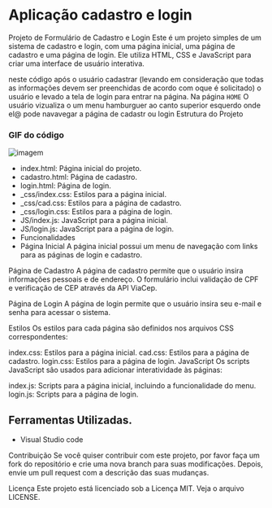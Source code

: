 # Aplicação cadastro e login
 
Projeto de Formulário de Cadastro e Login
Este é um projeto simples de um sistema de cadastro e login, com uma página inicial, uma página de cadastro e uma página de login. Ele utiliza HTML, CSS e JavaScript para criar uma interface de usuário interativa.

neste código após o usuário cadastrar (levando em consideração que todas as informações devem ser preenchidas de acordo com oque é solicitado) o usuário e levado a tela de login para entrar na página. Na página `HOME` O usuário vizualiza o um menu hamburguer ao canto superior esquerdo onde el@ pode navavegar a página de cadastr ou login 
Estrutura do Projeto

### GIF do código
![imagem](/gif.gif)

* index.html: Página inicial do projeto.
* cadastro.html: Página de cadastro.
* login.html: Página de login.
* _css/index.css: Estilos para a página inicial.
* _css/cad.css: Estilos para a página de cadastro.
* _css/login.css: Estilos para a página de login.
* JS/index.js: JavaScript para a página inicial.
* JS/login.js: JavaScript para a página de login.
* Funcionalidades
* Página Inicial
A página inicial possui um menu de navegação com links para as páginas de login e cadastro.

Página de Cadastro
A página de cadastro permite que o usuário insira informações pessoais e de endereço. O formulário inclui validação de CPF e verificação de CEP através da API ViaCep.

Página de Login
A página de login permite que o usuário insira seu e-mail e senha para acessar o sistema.

Estilos
Os estilos para cada página são definidos nos arquivos CSS correspondentes:

index.css: Estilos para a página inicial.
cad.css: Estilos para a página de cadastro.
login.css: Estilos para a página de login.
JavaScript
Os scripts JavaScript são usados para adicionar interatividade às páginas:

index.js: Scripts para a página inicial, incluindo a funcionalidade do menu.
login.js: Scripts para a página de login.

## Ferramentas Utilizadas.
* Visual Studio code

Contribuição
Se você quiser contribuir com este projeto, por favor faça um fork do repositório e crie uma nova branch para suas modificações. Depois, envie um pull request com a descrição das suas mudanças.

Licença
Este projeto está licenciado sob a Licença MIT. Veja o arquivo LICENSE.
